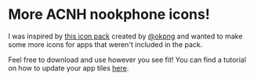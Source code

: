 # More ACNH nookphone icons!

I was inspired by [this icon pack](https://gumroad.com/l/FyjHm) created by [@okpng](https://twitter.com/okpng?lang=en) and wanted to make some more icons for apps that weren't included in the pack.

Feel free to download and use however you see fit! You can find a tutorial on how to update your app tiles [here](https://www.youtube.com/watch?v=7O-WMEeBROY&feature=youtu.be).
